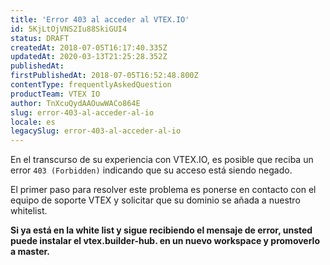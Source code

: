 ```yaml
---
title: 'Error 403 al acceder al VTEX.IO'
id: 5KjLtOjVNS2Iu88SkiGUI4
status: DRAFT
createdAt: 2018-07-05T16:17:40.335Z
updatedAt: 2020-03-13T21:25:28.352Z
publishedAt: 
firstPublishedAt: 2018-07-05T16:52:48.800Z
contentType: frequentlyAskedQuestion
productTeam: VTEX IO
author: TnXcuQydAAOuwWACo864E
slug: error-403-al-acceder-al-io
locale: es
legacySlug: error-403-al-acceder-al-io
---
```


En el transcurso de su experiencia con VTEX.IO, es posible que reciba un error `403 (Forbidden)` indicando que su acceso está siendo negado.

El primer paso para resolver este problema es ponerse en contacto con el equipo de soporte VTEX y solicitar que su dominio se añada a nuestro whitelist.

__Si ya está en la white list y sigue recibiendo el mensaje de error, unsted puede instalar el vtex.builder-hub. en un nuevo workspace y promoverlo a master.__
